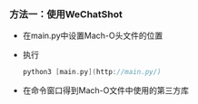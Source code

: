 ### 方法一：使用WeChatShot

- 在main.py中设置Mach-O头文件的位置
- 执行

    ```swift
    python3 [main.py](http://main.py/)
    ```

- 在命令窗口得到Mach-O文件中使用的第三方库